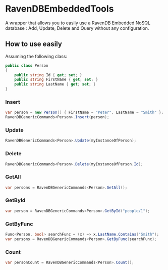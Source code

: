 # RavenDBEmbeddedTools
A wrapper that allows you to easily use a RavenDB Embedded NoSQL database : Add, Update, Delete and Query without any configuration.

## How to use easily
Assuming the following class:
```c#
public class Person
{
    public string Id { get; set; }
    public string FirstName { get; set; }
    public string LastName { get; set; }
}
```

### Insert
```c#
var person = new Person() { FirstName = "Peter", LastName = "Smith" };
RavenDBGenericCommands<Person>.Insert(person);
```

### Update
```c#
RavenDBGenericCommands<Person>.Update(myInstanceOfPerson);
```

### Delete
```c#
RavenDBGenericCommands<Person>.Delete(myInstanceOfPerson.Id);
```

### GetAll
```c#
var persons = RavenDBGenericCommands<Person>.GetAll();
```

### GetById
```c#
var person = RavenDBGenericCommands<Person>.GetById("people/1");
```

### GetByFunc
```c#
Func<Person, bool> searchFunc = (x) => x.LastName.Contains("Smith");
var persons = RavenDBGenericCommands<Person>.GetByFunc(searchFunc);
```

### Count
```c#
var personCount = RavenDBGenericCommands<Person>.Count();
```

